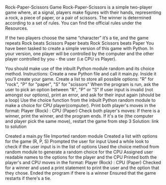 Rock-Paper-Scissors Game
Rock-Paper-Scissors is a simple two-player game where, at a signal, players make figures with their hands, representing a rock, a piece of paper, or a pair of scissors. The winner is determined according to a set of rules. You can find the official rules under the Resources.

If the two players choose the same “character” it’s a tie, and the game repeats
Rock beats Scissors
Paper beats Rock
Scissors beats Paper
You have been tasked to create a simple version of this game with Python. In your version, one player will be controlled by the computer and the other player controlled by you - the user (i.e CPU vs Player).

You should make use of the inbuilt Python module random and its choice method.
Instructions:
Create a new Python file and call it main.py. Inside it you'll create your game.
Create a list to store all possible options:
"R" for "rock", 
"P" for "paper", 
"S" for "scissors"
When the program is run, ask the user to pick an option between "R", "P" or "S"
If user input is invalid (not amongst our options), print an error, and ask for their input again (should be a loop)
Use the choice function from the inbuilt Python random module to make a choice for CPU player(computer).
Print both player's moves in the format: Player (Rock) : CPU (Paper)
Check both player's moves:
If there is a winner, print the winner, and the program ends.
If it's a tie (the computer and player pick the same move), restart the game from step 3
Solution:
link to solution

Created a main.py file
Imported random module
Created a list with options for the game (R, P, S)
Prompted the user for input
Used a while look to check if the user input is in the list of options
Used the choice method from random module to generate a random choice for the CPU
Assigned user readable names to the options for the player and the CPU
Printed both the player's and CPU moves in the format: Player (Rock) : CPU (Paper)
Checked for a winner and used a print statement to print the user and the option that they chose.
Ended the program if there is a winner
Ensured that the game restarts if there's a tie.

